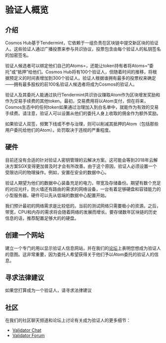 <!-- markdown-link-check-disable -->
# 验证人概览

## 介绍

Cosmos Hub基于Tendermint，它依赖于一组负责在区块链中提交新区块的验证人。这些验证人通过广播投票来参与共识协议，投票包含由每个验证人的私钥签名的加密签名。

验证人候选者可以绑定他们自己的Atoms=，还能让token持有者将Atoms=“委托”或“抵押”给他们。Cosmos Hub将有100个验证人，但随着时间的推移，将根据预定义的时间表增加到300个验证人。验证人根据谁拥有最多的投票权来确定——拥有最多股权的前100名验证人候选者将成为Cosmos的验证人。

验证人及其委托人能通过执行Tendermint共识协议赚取Atom作为区块增发奖励和作为交易手续费的其他token。最初，交易费用将以Atom支付，但在将来，Cosmos生态中的任何token如果通过治理加入到白名单中，就能作为有效的交易手续费。请注意，验证人可以设置从他们的委托人身上收取的佣金作为额外奖励。

如果验证人双签，频繁下线或不参与治理，则可以削减其抵押的Atom（包括那些用户委托给他们的Atom）。处罚取决于违规的严重程度。


## 硬件

目前还没有合适的针对验证人密钥管理的云解决方案。这可能会等到2018年云解决方案SGX变得更加普及时才会有所改善。由于这个原因，验证人必须设置一个受限访问的物理操作。例如，安置在安全的数据中心。

验证人期望为他们的数据中心装备充足的电力，带宽及存储备份。期望有数个充足的对应光纤，防火墙还有路由的需求的网络设备，一台有着足够硬盘和容错能力的小型服务器。硬件可以先从低端的数据中心配置开始。

我们预计最初的网络需求是比较低的。当前的测试网络只需要极小的资源。之后，带宽，CPU和内存的需求将会随着网络的发展而增长。要存储数年区块链的历史信息的话，推荐配置足够大的的硬盘。


## 创建一个网站

建立一个专门的用以显示验证人信息网站，并在我们的[论坛](https://forum.cosmos.network/t/validator-candidates/127/3)上表明您想成为验证人的意图。这非常重要，因为委托人希望获得关于他们予以Atom委托的验证人的信息。


## 寻求法律建议

如果您打算成为一个验证人，请寻求法律建议


## 社区

在我们的社区聊天频道和论坛上讨论有关成为验证人的更多细节：

+ [Validator Chat](https://riot.im/app/#/room/#cosmos_validators:matrix.org)
+ [Validator Forum](https://forum.cosmos.network/c/validating)
<!-- markdown-link-check-enable -->